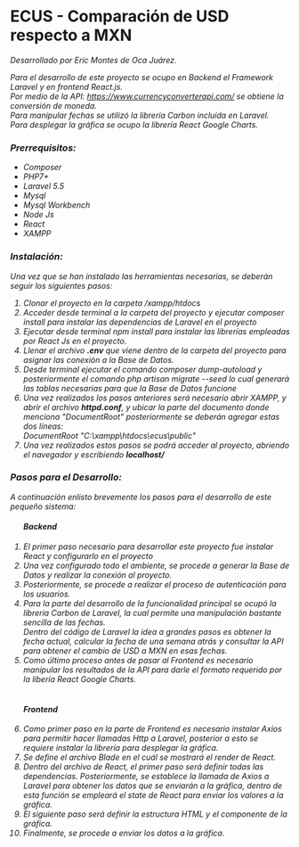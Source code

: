 <h1>ECUS - Comparación de USD respecto a MXN</h1>

<i>Desarrollado por Eric Montes de Oca Juárez.<i>

Para el desarrollo de este proyecto se ocupo en Backend el Framework Laravel y en frontend React.js.
<br>
Por medio de la API: https://www.currencyconverterapi.com/ se obtiene la conversión de moneda.
<br>
Para manipular fechas se utilizó la librería Carbon incluída en Laravel.
<br>
Para desplegar la gráfica se ocupo la librería React Google Charts.

<h3><b>Prerrequisitos:</b></h3>
<ul>
  <li>Composer</li>
  <li>PHP7+</li>
  <li>Laravel 5.5</li>
  <li>Mysql</li>
  <li>Mysql Workbench</li>
  <li>Node Js</li>
  <li>React</li>
  <li>XAMPP</li> 
</ul>

<h3><b>Instalación:</b></h3>
<p>Una vez que se han instalado las herramientas necesarias, se deberán seguir los siguientes pasos:</p>
<ol>
  <li>Clonar el proyecto en la carpeta <i>/xampp/htdocs</i></li>
  <li>Acceder desde terminal a la carpeta del proyecto y ejecutar <i>composer install</i> para instalar las dependencias de Laravel en el proyecto</li>
  <li>Ejecutar desde terminal <i>npm install</i> para instalar las librerías empleadas por React Js en el proyecto.</li>
  <li>Llenar el archivo <b>.env</b> que viene dentro de la carpeta del proyecto para asignar las conexión a la Base de Datos.</li>
  <li>Desde terminal ejecutar el comando <i>composer dump-autoload</i> y posteriormente el comando <i>php artisan migrate --seed</i> lo cual generará las tablas necesarias para que la Base de Datos funcione</li>
  <li>Una vez realizados los pasos anteriores será necesario abrir XAMPP, y abrir el archivo <b>httpd.conf</b>, y ubicar la parte del documento donde menciona "DocumentRoot" posteriormente se deberán agregar estas dos líneas: <br> DocumentRoot "C:\xampp\htdocs\ecus\public"
<br> <Directory "C:\xampp\htdocs\ecus\public"></li> 
  <li>Una vez realizados estos pasos se podrá acceder al proyecto, abriendo el navegador y escribiendo <b>localhost/</b></li>
</ol>


<h3><b>Pasos para el Desarrollo:</b></h3>
    <p>A continuación enlisto brevemente los pasos para el desarrollo de este pequeño sistema: </p>
    <ol>
        <h4>Backend</h4>
        <li>El primer paso necesario para desarrollar este proyecto fue instalar React y configurarlo en el proyecto</li>
        <li>Una vez configurado todo el ambiente, se procede a generar la Base de Datos y realizar la conexión al proyecto.</li>
        <li>Posteriormente, se procede a realizar el proceso de autenticación para los usuarios.</li>
        <li>Para la parte del desarrollo de la funcionalidad principal se ocupó la librería Carbon de Laravel, la cual permite una manipulación bastante sencilla de las fechas. <br> Dentro del código de Laravel la idea a grandes pasos es obtener la fecha actual, calcular la fecha de una semana atrás y consultar la API para obtener el cambio de USD a MXN en esas fechas.</li>
        <li>Como último proceso antes de pasar al Frontend es necesario manipular los resultados de la API para darle el formato requerido por la libería React Google Charts.</li>
  <br>
  <h4>Frontend</h4>
  <li>Como primer paso en la parte de Frontend es necesario instalar Axios para permitir hacer llamadas Http a Laravel, posterior a esto se requiere instalar la librería para desplegar la gráfica.</li>
  <li>Se define el archivo Blade en el cuál se mostrará el render de React.</li>
  <li>Dentro del archivo de React, el primer paso será definir todas las dependencias. Posteriormente, se establece la llamada de Axios a Laravel para obtener los datos que se enviarán a la gráfica, dentro de esta función se empleará el state de React para enviar los valores a la gráfica.</li>
        <li>El siguiente paso será definir la estructura HTML y el componente de la gráfica.</li>
        <li>Finalmente, se procede a enviar los datos a la gráfica.</li>
</ol>
